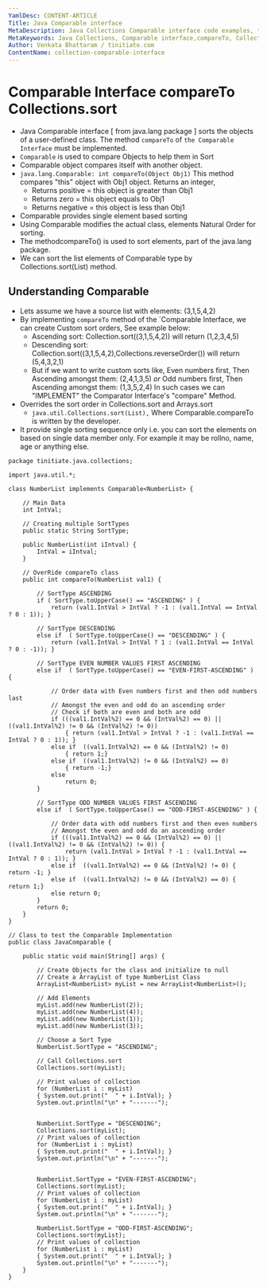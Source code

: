 ```yaml
---
YamlDesc: CONTENT-ARTICLE
Title: Java Comparable interface
MetaDescription: Java Collections Comparable interface code examples, tutorials
MetaKeywords: Java Collections, Comparable interface,compareTo, Collections.sort, code examples, tutorials
Author: Venkata Bhattaram / tinitiate.com
ContentName: collection-comparable-interface
---
```


# Comparable Interface compareTo Collections.sort
* Java Comparable interface [ from java.lang package ] sorts the objects of a
  user-defined class. The method `compareTo` of `the Comparable Interface`
  must be implemented.
* `Comparable` is used to compare Objects to help them in Sort
* Comparable object compares itself with another object.
* `java.lang.Comparable: int compareTo(Object Obj1)` This method compares
  "this" object with Obj1 object. Returns an integer,
  * Returns positive  = this object is greater than Obj1
  * Returns zero      = this object equals to Obj1
  * Returns negative  = this object is less than Obj1
* Comparable provides single element based sorting
* Using Comparable modifies the actual class, elements Natural Order for sorting.
* The methodcompareTo() is used to sort elements, part of the java.lang package.
* We can sort the list elements of Comparable type by Collections.sort(List) method.

## Understanding Comparable
* Lets assume we have a source list with elements: (3,1,5,4,2)
* By implementing `compareTo` method of the `Comparable Interface, we can create
  Custom sort orders, See example below:
  * Ascending sort: Collection.sort((3,1,5,4,2)) will return (1,2,3,4,5)
  * Descending sort: Collection.sort((3,1,5,4,2),Collections.reverseOrder())
    will return (5,4,3,2,1)
  * But if we want to write custom sorts like, Even numbers first, Then
    Ascending amongst them: (2,4,1,3,5) *or*
    Odd numbers first,  Then Ascending amongst them: (1,3,5,2,4)
    In such cases we can "IMPLEMENT" the Comparator Interface's
    "compare" Method.
* Overrides the sort order in Collections.sort and Arrays.sort
  * `java.util.Collections.sort(List),` Where Comparable.compareTo is
    written by the developer.
* It provide single sorting sequence only i.e. you can sort the elements on
  based on single data member only. For example it may be rollno, name,
  age or anything else.
```
package tinitiate.java.collections;

import java.util.*;

class NumberList implements Comparable<NumberList> {

    // Main Data
    int IntVal;

    // Creating multiple SortTypes
    public static String SortType;

    public NumberList(int iIntval) {
        IntVal = iIntval;
    }

    // OverRide compareTo class
    public int compareTo(NumberList val1) {

        // SortType ASCENDING
        if ( SortType.toUpperCase() == "ASCENDING" ) {
            return (val1.IntVal > IntVal ? -1 : (val1.IntVal == IntVal ? 0 : 1)); }

        // SortType DESCENDING
        else if  ( SortType.toUpperCase() == "DESCENDING" ) {
            return (val1.IntVal > IntVal ? 1 : (val1.IntVal == IntVal ? 0 : -1)); }

        // SortType EVEN NUMBER VALUES FIRST ASCENDING
        else if  ( SortType.toUpperCase() == "EVEN-FIRST-ASCENDING" ) {

            // Order data with Even numbers first and then odd numbers last
            // Amongst the even and odd do an ascending order
            // Check if both are even and both are odd
            if (((val1.IntVal%2) == 0 && (IntVal%2) == 0) || ((val1.IntVal%2) != 0 && (IntVal%2) != 0))
                { return (val1.IntVal > IntVal ? -1 : (val1.IntVal == IntVal ? 0 : 1)); }
            else if  ((val1.IntVal%2) == 0 && (IntVal%2) != 0)
                { return 1;}
            else if  ((val1.IntVal%2) != 0 && (IntVal%2) == 0)
                { return -1;}
            else
                return 0;
        }

        // SortType ODD NUMBER VALUES FIRST ASCENDING
        else if  ( SortType.toUpperCase() == "ODD-FIRST-ASCENDING" ) {

            // Order data with odd numbers first and then even numbers
            // Amongst the even and odd do an ascending order
            if (((val1.IntVal%2) == 0 && (IntVal%2) == 0) || ((val1.IntVal%2) != 0 && (IntVal%2) != 0)) {
                return (val1.IntVal > IntVal ? -1 : (val1.IntVal == IntVal ? 0 : 1)); }
            else if  ((val1.IntVal%2) == 0 && (IntVal%2) != 0) { return -1; }
            else if  ((val1.IntVal%2) != 0 && (IntVal%2) == 0) { return 1;}
            else return 0;
        }
        return 0;
    }
}

// Class to test the Comparable Implementation
public class JavaComparable {

    public static void main(String[] args) {

        // Create Objects for the class and initialize to null
        // Create a ArrayList of type NumberList Class
        ArrayList<NumberList> myList = new ArrayList<NumberList>();

        // Add Elements
        myList.add(new NumberList(2));
        myList.add(new NumberList(4));
        myList.add(new NumberList(1));
        myList.add(new NumberList(3));

        // Choose a Sort Type
        NumberList.SortType = "ASCENDING";

        // Call Collections.sort
        Collections.sort(myList);

        // Print values of collection
        for (NumberList i : myList)
        { System.out.print("  " + i.IntVal); }
        System.out.println("\n" + "-------");


        NumberList.SortType = "DESCENDING";
        Collections.sort(myList);
        // Print values of collection
        for (NumberList i : myList)
        { System.out.print("  " + i.IntVal); }
        System.out.println("\n" + "-------");


        NumberList.SortType = "EVEN-FIRST-ASCENDING";
        Collections.sort(myList);
        // Print values of collection
        for (NumberList i : myList)
        { System.out.print("  " + i.IntVal); }
        System.out.println("\n" + "-------");

        NumberList.SortType = "ODD-FIRST-ASCENDING";
        Collections.sort(myList);
        // Print values of collection
        for (NumberList i : myList)
        { System.out.print("  " + i.IntVal); }
        System.out.println("\n" + "-------");
    }
}
```
